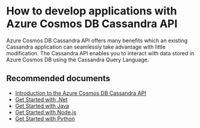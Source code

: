<properties
	pageTitle="How to get started with Azure Cosmos DB Cassandra" 
	description="How to get started with Azure Cosmos DB Cassandra"
	service="microsoft.documentdb"
	resource="databaseAccounts"
	authors="balaksms"
	ms.author="balaks"
	displayOrder="401"
	selfHelpType="tools"
	supportTopicIds=""
	resourceTags=""
	productPesIds="15585"
	cloudEnvironments="public"	
	articleId="d4efebf6-70c3-486a-8081-99e77c289b12"
/>

# How to develop applications with Azure Cosmos DB Cassandra API

Azure Cosmos DB Cassandra API offers many benefits which an existing Cassandra application can seamlessly take advantage with little modification. The Cassandra API enables you to interact with data stored in Azure Cosmos DB using the Cassandra Query Language.

## **Recommended documents**
* [Introduction to the Azure Cosmos DB Cassandra API](https://docs.microsoft.com/azure/cosmos-db/cassandra-introduction)
* [Get Started with .Net](https://docs.microsoft.com/azure/cosmos-db/create-cassandra-dotnet)
* [Get Started with Java](https://docs.microsoft.com/azure/cosmos-db/create-cassandra-java)
* [Get Started with Node.js](https://docs.microsoft.com/azure/cosmos-db/create-cassandra-nodejs)
* [Get Started with Python](https://docs.microsoft.com/azure/cosmos-db/create-cassandra-python)
